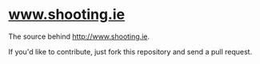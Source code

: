 # www.shooting.ie

The source behind http://www.shooting.ie.

If you'd like to contribute, just fork this repository and send a pull
request.
